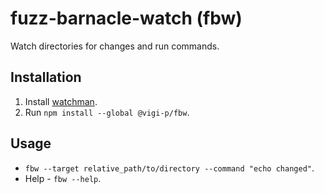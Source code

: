 # fuzz-barnacle-watch (fbw) <a name="README"></a>

Watch directories for changes and run commands.

## Installation

1. Install [watchman](https://facebook.github.io/watchman/).
2. Run `npm install --global @vigi-p/fbw`.

## Usage

- `fbw --target relative_path/to/directory --command "echo changed"`.
- Help - `fbw --help`.
